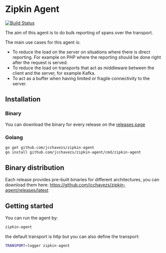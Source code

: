# Zipkin Agent

[![Build Status](https://travis-ci.org/jcchavezs/zipkin-agent.svg?branch=master)](https://travis-ci.org/jcchavezs/zipkin-agent)

The aim of this agent is to do bulk reporting of spans over the transport.

The main use cases for this agent is:
- To reduce the load on the server on situations where there is direct reporting. For example
on PHP where the reporting should be done right after the request is served.
- To reduce the load on transports that act as middleware between the client and the server, for example Kafka.
- To act as a buffer when having limited or fragile connectivity to the server.

## Installation

### Binary

You can download the binary for every release on the [releases page](https://github.com/jcchavezs/zipkin-agent/releases)

### Golang
```bash
go get github.com/jcchavezs/zipkin-agent
go install github.com/jcchavezs/zipkin-agent/cmd/zipkin-agent
```

## Binary distribution
Each release provides pre-built binaries for different architectures, you can download them here:
https://github.com/jcchavezs/zipkin-agent/releases/latest

## Getting started

You can run the agent by:
```bash
zipkin-agent
```

the default transport is http but you can also define the transport:
```bash
TRANSPORT=logger zipkin-agent
```